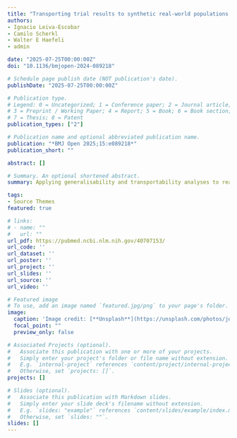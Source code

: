 ```yaml
---
title: "Transporting trial results to synthetic real-world populations in order to estimate real-world effectiveness of newly marketed medicines"
authors:
- Ignacio Leiva-Escobar
- Camilo Scherkl
- Walter E Haefeli
- admin

date: "2025-07-25T00:00:00Z"
doi: "10.1136/bmjopen-2024-089218"

# Schedule page publish date (NOT publication's date).
publishDate: "2025-07-25T00:00:00Z"

# Publication type.
# Legend: 0 = Uncategorized; 1 = Conference paper; 2 = Journal article;
# 3 = Preprint / Working Paper; 4 = Report; 5 = Book; 6 = Book section;
# 7 = Thesis; 8 = Patent
publication_types: ["2"]

# Publication name and optional abbreviated publication name.
publication: "*BMJ Open 2025;15:e089218*"
publication_short: ""

abstract: []

# Summary. An optional shortened abstract.
summary: Applying generalisability and transportability analyses to realistic synthetic data in situations where no real-world data (RWD) are available (eg, because a drug has only recently been marketed) can help to inform which patient can benefit from the new drug. Generalisability and transportability analyses analyses should be considered as a statistical technique to provide valuable insights for clinical decision-making and to guide future trials, and under no circumstances as a replacement for randomised controlled trials (RCTs) with a more diverse trial population. It will be interesting to see how the proposed approach works in practice in the future, whether in the chosen example of a new antibody-drug conjugate for breast cancer treatment or in other conceivable situations where knowing the patient benefit in routine care is particularly important.

tags:
- Source Themes
featured: true

# links:
# - name: ""
#   url: ""
url_pdf: https://pubmed.ncbi.nlm.nih.gov/40707153/
url_code: ''
url_dataset: ''
url_poster: ''
url_project: ''
url_slides: ''
url_source: ''
url_video: ''

# Featured image
# To use, add an image named `featured.jpg/png` to your page's folder. 
image:
  caption: 'Image credit: [**Unsplash**](https://unsplash.com/photos/jdD8gXaTZsc)'
  focal_point: ""
  preview_only: false

# Associated Projects (optional).
#   Associate this publication with one or more of your projects.
#   Simply enter your project's folder or file name without extension.
#   E.g. `internal-project` references `content/project/internal-project/index.md`.
#   Otherwise, set `projects: []`.
projects: []

# Slides (optional).
#   Associate this publication with Markdown slides.
#   Simply enter your slide deck's filename without extension.
#   E.g. `slides: "example"` references `content/slides/example/index.md`.
#   Otherwise, set `slides: ""`.
slides: []
---
```

